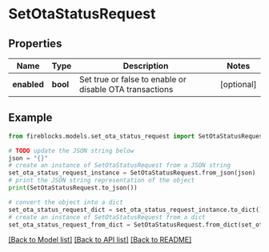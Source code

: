# SetOtaStatusRequest


## Properties

Name | Type | Description | Notes
------------ | ------------- | ------------- | -------------
**enabled** | **bool** | Set true or false to enable or disable OTA transactions | [optional] 

## Example

```python
from fireblocks.models.set_ota_status_request import SetOtaStatusRequest

# TODO update the JSON string below
json = "{}"
# create an instance of SetOtaStatusRequest from a JSON string
set_ota_status_request_instance = SetOtaStatusRequest.from_json(json)
# print the JSON string representation of the object
print(SetOtaStatusRequest.to_json())

# convert the object into a dict
set_ota_status_request_dict = set_ota_status_request_instance.to_dict()
# create an instance of SetOtaStatusRequest from a dict
set_ota_status_request_from_dict = SetOtaStatusRequest.from_dict(set_ota_status_request_dict)
```
[[Back to Model list]](../README.md#documentation-for-models) [[Back to API list]](../README.md#documentation-for-api-endpoints) [[Back to README]](../README.md)


